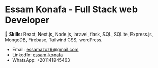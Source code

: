 # Essam Konafa - Full Stack web Developer
🚀 **Skills:** React, Next.js, Node.js, laravel, flask, SQL, SQLite, Express.js, MongoDB, Firebase, Tailwind CSS, wordPress.  
- Email: essamazoz9@gmail.com   
- LinkedIn: [essam-konafa](https://www.linkedin.com/in/essam-konafa-589310286/)
- WhatsApp: +201141945463
